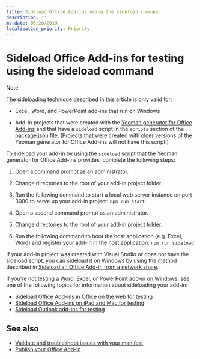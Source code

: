 ```yaml
---
title: Sideload Office Add-ins using the sideload command
description: ''
ms.date: 06/20/2019
localization_priority: Priority
---
```


# Sideload Office Add-ins for testing using the sideload command
 
> [!NOTE]
> The sideloading technique described in this article is only valid for:
> 
> - Excel, Word, and PowerPoint add-ins that run on Windows
> 
> - Add-in projects that were created with the [Yeoman generator for Office Add-ins](https://github.com/OfficeDev/generator-office) and that have a `sideload` script in the `scripts` section of the package.json file. (Projects that were created with older versions of the Yeoman generator for Office Add-ins will not have this script.)
 
To sideload your add-in by using the `sideload` script that the Yeoman generator for Office Add-ins provides, complete the following steps:

1. Open a command prompt as an administrator.

2. Change directories to the root of your add-in project folder.

3. Run the following command to start a local web server instance on port 3000 to serve up your add-in project: `npm run start`

4. Open a second command prompt as an administrator.

5. Change directories to the root of your add-in project folder.

6. Run the following command to boot the host application (e.g. Excel, Word) and register your add-in in the host application: `npm run sideload`

If your add-in project was created with Visual Studio or does not have the sideload script, you can sideload it on Windows by using the method described in [Sideload an Office Add-in from a network share](create-a-network-shared-folder-catalog-for-task-pane-and-content-add-ins.md).

If you're not testing a Word, Excel, or PowerPoint add-in on Windows, see one of the following topics for information about sideloading your add-in:
 
- [Sideload Office Add-ins in Office on the web for testing](sideload-office-add-ins-for-testing.md)
- [Sideload Office Add-ins on iPad and Mac for testing](sideload-an-office-add-in-on-ipad-and-mac.md)
- [Sideload Outlook add-ins for testing](/outlook/add-ins/sideload-outlook-add-ins-for-testing)

## See also

- [Validate and troubleshoot issues with your manifest](troubleshoot-manifest.md)
- [Publish your Office Add-in](../publish/publish.md)
